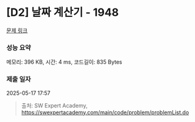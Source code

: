 # [D2] 날짜 계산기 - 1948 

[문제 링크](https://swexpertacademy.com/main/code/problem/problemDetail.do?contestProbId=AV5PnnU6AOsDFAUq) 

### 성능 요약

메모리: 396 KB, 시간: 4 ms, 코드길이: 835 Bytes

### 제출 일자

2025-05-17 17:57



> 출처: SW Expert Academy, https://swexpertacademy.com/main/code/problem/problemList.do